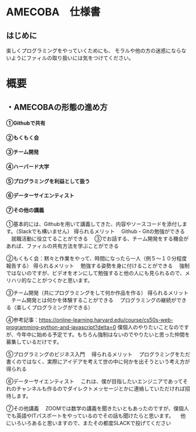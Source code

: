 # AMECOBA　仕様書

## はじめに
楽しくプログラミングをやっていくためにも、
モラルや他の方の迷惑にならないようにファィルの取り扱いには気をつけてください。

# 概要
## ・AMECOBAの形態の進め方
#### ①Githubで共有
#### ②もくもく会
#### ③チーム開発
#### ④ハーバード大学
#### ⑤プログラミングを利益として扱う
#### ⑥データーサイエンティスト
#### ⑦その他の講義


①基本的には、Githubを用いて講義してきた、内容やソースコードを添付します。（Slackでも構いません）
得られるメリット
　Github・Gitの勉強ができる
　就職活動に役立てることができる
　③でお話する、チーム開発をする機会があれば、ファィルの共有方法を学ぶことができる
 

②もくもく会：黙々と作業をやって、時間になったら一人（例５〜１０分程度報告する）
得られるメリット
　勉強する姿勢を身に付けることができる
　強制ではないのですが、ビデオをオンにして勉強すると他の人にも見られるので、メリハリ的なことがつくかと思います。
 
 

③チーム開発（共にプログラミングをして何か作品を作る）
得られるメリット
　チーム開発とは何かを体験することができる
　プログラミングの継続ができる（楽しくプログラミングができる）
 

④参考記事：https://online-learning.harvard.edu/course/cs50s-web-programming-python-and-javascript?delta=0
僕個人のやりたいことなのですが、今年中に始める予定です。もちろん強制はないのでやりたいと思った仲間を募集しているだけです。


⑤プログラミングのビジネス入門
　得られるメリット
　プログラミングをただ書くのではなく、実際にアイデアを考えて世の中に何かを出そうという考え方が得られる

⑥データーサイエンティスト
　これは、僕が目指したいエンジニアであってそれのチャンネルも作るのでダイレクトメッセージとかに連絡していただければ招待します。
 

⑦その他講義
　ZOOMでは数学の講義を聞きたいともあったのですが、僕個人でも英語やITパスポートをやっているのでその話も聞けたらと思います。
　他にいろいろあると思いますので、またその都度SLACKで投げてください
